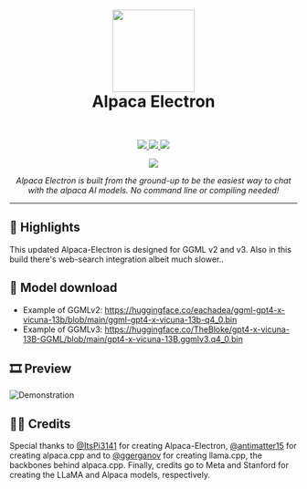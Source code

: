 <h1 align="center">
<sub>
<img src="https://raw.githubusercontent.com/ItsPi3141/alpaca-electron/main/icon/alpaca-chat-logo.png?raw=true" height=144>
</sub>
<br>
Alpaca Electron
</h1>
<br>
<p align="center">
  <a href="https://nodejs.org">
    <img src="https://img.shields.io/badge/node.js-6DA55F?style=for-the-badge&logo=node.js&logoColor=white">
  </a>
  <a href="https://www.electronjs.org/">
    <img src="https://img.shields.io/badge/Electron-191970?style=for-the-badge&logo=Electron&logoColor=white">
  </a>
  <a href="https://github.com/antimatter15/alpaca.cpp/">
    <img src="https://img.shields.io/badge/Alpaca.cpp-%2300599C.svg?style=for-the-badge&logo=c%2B%2B&logoColor=white">
  </a>
</p>
<p align="center">
  <a href="https://discord.gg/W7xwHpPWth">
    <img src="https://img.shields.io/badge/Discord-%235865F2.svg?style=for-the-badge&logo=discord&logoColor=white">
  </a>
</p>
<p align="center"><i>Alpaca Electron is built from the ground-up to be the easiest way to chat with the alpaca AI models. No command line or compiling needed!</i></p>
<hr>

## 📃 Highlights

This updated Alpaca-Electron is designed for GGML v2 and v3. Also in this build there's web-search integration albeit much slower..

## 🚀 Model download
- Example of GGMLv2: https://huggingface.co/eachadea/ggml-gpt4-x-vicuna-13b/blob/main/ggml-gpt4-x-vicuna-13b-q4_0.bin
- Example of GGMLv3: https://huggingface.co/TheBloke/gpt4-x-vicuna-13B-GGML/blob/main/gpt4-x-vicuna-13B.ggmlv3.q4_0.bin

## 🎞 Preview

![Demonstration](https://github.com/ItsPi3141/alpaca-electron/raw/main/demo.gif)


## 👨‍💻 Credits

Special thanks to [@ItsPi3141](https://github.com/ItsPi3141/alpaca-electron) for creating Alpaca-Electron, [@antimatter15](https://github.com/antimatter15/alpaca.cpp) for creating alpaca.cpp and to [@ggerganov](https://github.com/ggerganov/llama.cpp) for creating llama.cpp, the backbones behind alpaca.cpp. Finally, credits go to Meta and Stanford for creating the LLaMA and Alpaca models, respectively.
